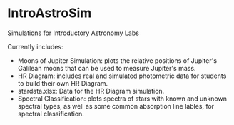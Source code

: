 # IntroAstroSim
Simulations for Introductory Astronomy Labs

Currently includes:
- Moons of Jupiter Simulation: plots the relative positions of Jupiter's Galilean moons that can be used to measure Jupiter's mass.
- HR Diagram: includes real and simulated photometric data for students to build their own HR Diagram.
- stardata.xlsx: Data for the HR Diagram simulation.
- Spectral Classification: plots spectra of stars with known and unknown spectral types, as well as some common absorption line lables, for spectral classification.
